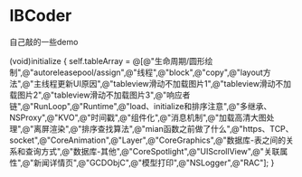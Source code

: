 # IBCoder

自己敲的一些demo

(void)initialize { 
self.tableArray = @[@"生命周期/圆形绘制",@"autoreleasepool/assign",@"线程",@"block",@"copy",@"layout方法",@"主线程更新UI原因",@"tableview滑动不加载图片1",@"tableview滑动不加载图片2",@"tableview滑动不加载图片3",@"响应者链",@"RunLoop",@"Runtime",@"load、initialize和排序注意",@"多继承、NSProxy",@"KVO",@"时间戳",@"组件化",@"消息机制",@"加载高清大图处理",@"离屏渲染",@"排序查找算法",@"mian函数之前做了什么",@"https、TCP、socket",@"CoreAnimation",@"Layer",@"CoreGraphics",@"数据库-表之间的关系和查询方式",@"数据库-其他",@"CoreSpotlight",@"UIScrollView",@"关联属性",@"新闻详情页",@"GCDObjC",@"模型打印",@"NSLogger",@"RAC"]; 
}
